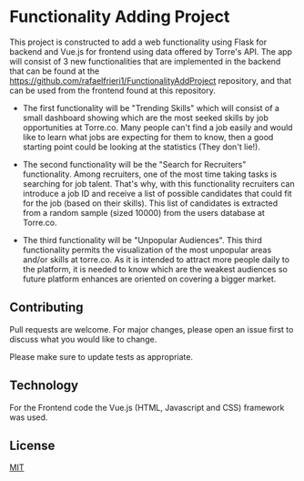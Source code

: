# Functionality Adding Project

This project is constructed to add a web functionality using Flask for backend and Vue.js for frontend using data offered by Torre's API. The app will consist of 3 new functionalities that are implemented in the backend that can be found at the https://github.com/rafaelfrieri1/FunctionalityAddProject repository, and that can be used from the frontend found at this repository.

- The first functionality will be "Trending Skills" which will consist of a small dashboard showing which are the most seeked skills by job opportunities at Torre.co. Many people can't find a job easily and would like to learn what jobs are expecting for them to know, then a good starting point could be looking at the statistics (They don't lie!).

- The second functionality will be the "Search for Recruiters" functionality. Among recruiters, one of the most time taking tasks is searching for job talent. That's why, with this functionality recruiters can introduce a job ID and receive a list of possible candidates that could fit for the job (based on their skills). This list of candidates is extracted from a random sample (sized 10000) from the users database at Torre.co.

- The third functionality will be "Unpopular Audiences". This third functionality permits the visualization of the most unpopular areas and/or skills at torre.co. As it is intended to attract more people daily to the platform, it is needed to know which are the weakest audiences so future platform enhances are oriented on covering a bigger market.

## Contributing
Pull requests are welcome. For major changes, please open an issue first to discuss what you would like to change.

Please make sure to update tests as appropriate.

## Technology
For the Frontend code the Vue.js (HTML, Javascript and CSS) framework was used.

## License
[MIT](https://choosealicense.com/licenses/mit/)